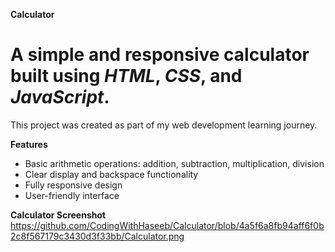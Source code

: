 **Calculator**

# A simple and responsive calculator built using *HTML*, *CSS*, and *JavaScript*.  
This project was created as part of my web development learning journey.

 **Features**

- Basic arithmetic operations: addition, subtraction, multiplication, division  
- Clear display and backspace functionality  
- Fully responsive design  
- User-friendly interface


**Calculator Screenshot**
https://github.com/CodingWithHaseeb/Calculator/blob/4a5f6a8fb94aff6f0b2c8f567179c3430d3f33bb/Calculator.png
